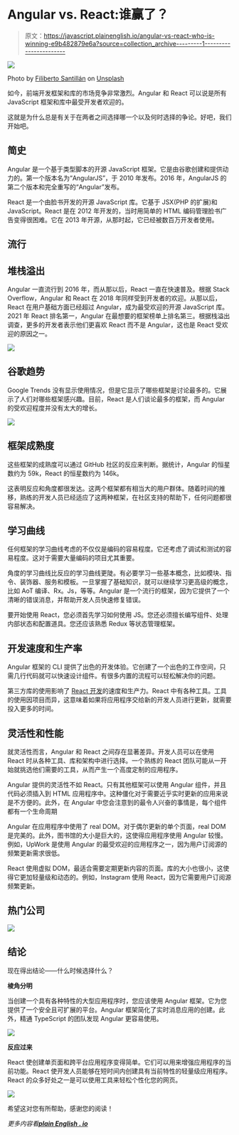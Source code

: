 # Angular vs. React:谁赢了？

> 原文：<https://javascript.plainenglish.io/angular-vs-react-who-is-winning-e9b482879e6a?source=collection_archive---------1----------------------->

![](img/167e1a77d17045efd18fdf0e52f93749.png)

Photo by [Filiberto Santillán](https://unsplash.com/@filisantillan?utm_source=medium&utm_medium=referral) on [Unsplash](https://unsplash.com?utm_source=medium&utm_medium=referral)

如今，前端开发框架和库的市场竞争非常激烈。Angular 和 React 可以说是所有 JavaScript 框架和库中最受开发者欢迎的。

这就是为什么总是有关于在两者之间选择哪一个以及何时选择的争论。好吧，我们开始吧。

## 简史

Angular 是一个基于类型脚本的开源 JavaScript 框架。它是由谷歌创建和提供动力的。第一个版本名为“AngularJS”，于 2010 年发布。2016 年，AngularJS 的第二个版本和完全重写的“Angular”发布。

React 是一个由脸书开发的开源 JavaScript 库。它基于 JSX(PHP 的扩展)和 JavaScript。React 是在 2012 年开发的，当时用简单的 HTML 编码管理脸书广告变得很困难。它在 2013 年开源，从那时起，它已经被数百万开发者使用。

## 流行

## 堆栈溢出

Angular 一直流行到 2016 年，而从那以后，React 一直在快速普及。根据 Stack Overflow，Angular 和 React 在 2018 年同样受到开发者的欢迎。从那以后，React 在用户基础方面已经超过 Angular，成为最受欢迎的开源 JavaScript 库。2021 年 React 排名第一，Angular 在最想要的框架榜单上排名第三。根据栈溢出调查，更多的开发者表示他们更喜欢 React 而不是 Angular，这也是 React 受欢迎的原因之一。

![](img/26cb726d87ee990c22323bce5c1feedb.png)

## 谷歌趋势

Google Trends 没有显示使用情况，但是它显示了哪些框架是讨论最多的。它展示了人们对哪些框架感兴趣。目前，React 是人们谈论最多的框架，而 Angular 的受欢迎程度并没有太大的增长。

![](img/95587f01c61d609ce8e89c4817d60105.png)

## 框架成熟度

这些框架的成熟度可以通过 GitHub 社区的反应来判断。据统计，Angular 的恒星数约为 59k，React 的恒星数约为 146k。

这表明反应和角度都很发达。这两个框架都有相当大的用户群体。随着时间的推移，熟练的开发人员已经适应了这两种框架，在社区支持的帮助下，任何问题都很容易解决。

## 学习曲线

任何框架的学习曲线考虑的不仅仅是编码的容易程度。它还考虑了调试和测试的容易程度。这对于需要大量编码的项目尤其重要。

角度的学习曲线比反应的学习曲线更陡。有必要学习一些基本概念，比如模块、指令、装饰器、服务和模板。一旦掌握了基础知识，就可以继续学习更高级的概念，比如 AoT 编译、Rx。Js，等等。Angular 是一个流行的框架，因为它提供了一个清晰的错误消息，并帮助开发人员快速修复错误。

要开始使用 React，您必须首先学习如何使用 JS。您还必须擅长编写组件、处理内部状态和配置道具。您还应该熟悉 Redux 等状态管理框架。

## 开发速度和生产率

Angular 框架的 CLI 提供了出色的开发体验。它创建了一个出色的工作空间，只需几行代码就可以快速设计组件。有很多内置的流程可以轻松解决你的问题。

第三方库的使用影响了 [React 开发](https://www.cuelogic.com/product-development)的速度和生产力。React 中有各种工具。工具的使用因项目而异，这意味着如果将应用程序交给新的开发人员进行更新，就需要投入更多的时间。

## 灵活性和性能

就灵活性而言，Angular 和 React 之间存在显著差异。开发人员可以在使用 React 时从各种工具、库和架构中进行选择。一个熟练的 React 团队可能从一开始就挑选他们需要的工具，从而产生一个高度定制的应用程序。

Angular 提供的灵活性不如 React。只有其他框架可以使用 Angular 组件，并且代码必须插入到 HTML 应用程序中。这种僵化对于需要近乎实时更新的应用来说是不方便的。此外，在 Angular 中您会注意到的最令人兴奋的事情是，每个组件都有一个生命周期

Angular 在应用程序中使用了 real DOM。对于偶尔更新的单个页面，real DOM 是完美的。此外，图书馆的大小是巨大的，这使得应用程序使用 Angular 较慢。例如，UpWork 是使用 Angular 的最受欢迎的应用程序之一，因为用户订阅源的频繁更新需求很低。

React 使用虚拟 DOM，最适合需要定期更新内容的页面。库的大小也很小，这使得它更加轻量级和动态的。例如，Instagram 使用 React，因为它需要用户订阅源频繁更新。

## 热门公司

![](img/dc58194ff12a6fd903561653011f06e1.png)

## 结论

现在得出结论——什么时候选择什么？

**棱角分明**

当创建一个具有各种特性的大型应用程序时，您应该使用 Angular 框架。它为您提供了一个安全且可扩展的平台。Angular 框架简化了实时消息应用的创建。此外，精通 TypeScript 的团队发现 Angular 更容易使用。

![](img/39e6d3bdc2014a0e60a45d5dcb9953e6.png)

**反应过来**

React 使创建单页面和跨平台应用程序变得简单。它们可以用来增强应用程序的当前功能。React 使开发人员能够在短时间内创建具有当前特性的轻量级应用程序。React 的众多好处之一是可以使用工具来轻松个性化您的网页。

![](img/fd5427e24ae2490451c9d89b14436e4c.png)

希望这对您有所帮助，感谢您的阅读！

*更多内容看*[***plain English . io***](http://plainenglish.io/)